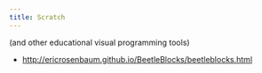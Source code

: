 ```yaml
---
title: Scratch
---
```

(and other educational visual programming tools)

* http://ericrosenbaum.github.io/BeetleBlocks/beetleblocks.html
